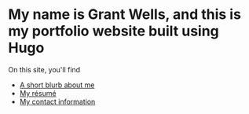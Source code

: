 # My name is Grant Wells, and this is my portfolio website built using Hugo

On this site, you'll find

* [A short blurb about me](/about)
* [My résumé](/resume)
* [My contact information](/contact)
